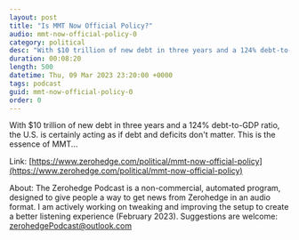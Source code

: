 ```yaml
---
layout: post
title: "Is MMT Now Official Policy?"
audio: mmt-now-official-policy-0
category: political
desc: "With $10 trillion of new debt in three years and a 124% debt-to-GDP ratio, the U.S. is certainly acting as if debt and deficits don't matter. This is the essence of MMT..."
duration: 00:08:20
length: 500
datetime: Thu, 09 Mar 2023 23:20:00 +0000
tags: podcast
guid: mmt-now-official-policy-0
order: 0
---
```

With $10 trillion of new debt in three years and a 124% debt-to-GDP ratio, the U.S. is certainly acting as if debt and deficits don't matter. This is the essence of MMT...

Link: [https://www.zerohedge.com/political/mmt-now-official-policy](https://www.zerohedge.com/political/mmt-now-official-policy)

About: The Zerohedge Podcast is a non-commercial, automated program, designed to give people a way to get news from Zerohedge in an audio format.  I am actively working on tweaking and improving the setup to create a better listening experience (February 2023).  Suggestions are welcome: [zerohedgePodcast@outlook.com](mailto:zerohedgePodcast@outlook.com)